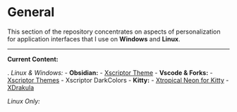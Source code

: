 # General

This section of the repository concentrates on aspects of personalization for application interfaces that I use on **Windows** and **Linux**.

---

**Current Content:**

. *Linux & Windows:*
    - **Obsidian:**
        - [Xscriptor Theme](./obsidian/themes/xscriptor-theme/README.md)
    - **Vscode & Forks:**
        - [Xscriptor Themes](./vscodethemes/xscriptor-themes/README.md)
        - Xscriptor DarkColors
    - **Kitty:**
        - [Xtropical Neon for Kitty](./kitty/themes/xtropicalneon/)
        - [XDrakula](./kitty/themes/xdracula/)


*Linux Only:*
    
